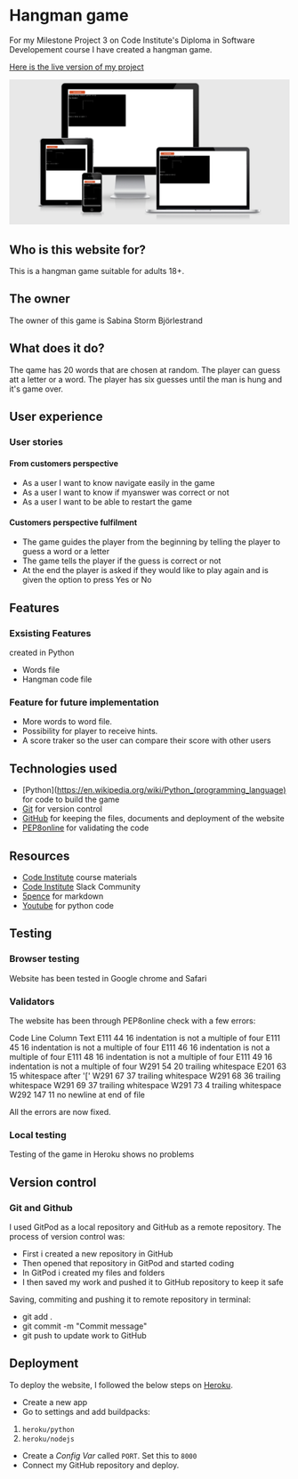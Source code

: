 # Hangman game
For my Milestone Project 3 on Code Institute's Diploma in Software Developement course I have created a hangman game.

[Here is the live version of my project](https://python--hangman.herokuapp.com/) 

![image](assets/hangman.png)

## Who is this website for?

This is a hangman game suitable for adults 18+.

## The owner

The owner of this game is Sabina Storm Björlestrand

## What does it do?

The qame has 20 words that are chosen at random. The player can guess att a letter or a word. The player has six guesses until the man is hung and it's game over.

## User experience

### User stories

#### From customers perspective

- As a user I want to know navigate easily in the game
- As a user I want to know if myanswer was correct or not
- As a user I want to be able to restart the game 

#### Customers perspective fulfilment

- The game guides the player from the beginning by telling the player to guess a word or a letter
- The game tells the player if the guess is correct or not
- At the end the player is asked if they would like to play again and is given the option to press Yes or No


## Features
### Exsisting Features
created in Python
- Words file
- Hangman code file

### Feature for future implementation
- More words to word file.
- Possibility for player to receive hints.
- A score traker so the user can compare their score with other users

## Technologies used

- [Python](https://en.wikipedia.org/wiki/Python_(programming_language) for code to build the game
- [Git](https://gitpod.io/) for version control
- [GitHub](https://github.com/) for keeping the files, documents and deployment of the website
- [PEP8online](http://pep8online.com/) for validating the code

## Resources

- [Code Institute](https://learn.codeinstitute.net/) course materials
- [Code Institute](https://learn.codeinstitute.net/) Slack Community
- [5pence](https://5pence.net/) for markdown
- [Youtube](https://www.youtube.com/watch?v=m4nEnsavl6w) for python code 

## Testing

### Browser testing

Website has been tested in Google chrome and Safari

### Validators

The website has been through PEP8online check with a few errors:


Code	Line	Column	Text
E111	44	16	indentation is not a multiple of four
E111	45	16	indentation is not a multiple of four
E111	46	16	indentation is not a multiple of four
E111	48	16	indentation is not a multiple of four
E111	49	16	indentation is not a multiple of four
W291	54	20	trailing whitespace
E201	63	15	whitespace after '['
W291	67	37	trailing whitespace
W291	68	36	trailing whitespace
W291	69	37	trailing whitespace
W291	73	4	trailing whitespace
W292	147	11	no newline at end of file

All the errors are now fixed.

### Local testing

Testing of the game in Heroku shows no problems

## Version control

### Git and Github

I used GitPod as a local repository and GitHub as a remote repository. The process of version control was:

- First i created a new repository in GitHub
- Then opened that repository in GitPod and started coding
- In GitPod i created my files and folders
- I then saved my work and pushed it to GitHub repository to keep it safe

Saving, commiting and pushing it to remote repository in terminal:
- git add . 
- git commit -m "Commit message" 
- git push to update work to GitHub

## Deployment

To deploy the website, I followed the below steps on [Heroku](https://id.heroku.com/).

- Create a new app
- Go to settings and add buildpacks: 
1. `heroku/python`
2. `heroku/nodejs`
- Create a _Config Var_ called `PORT`. Set this to `8000`
- Connect my GitHub repository and deploy.
